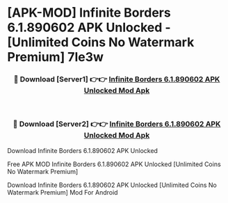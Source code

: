 # [APK-MOD] Infinite Borders 6.1.890602 APK Unlocked - [Unlimited Coins No Watermark Premium] 7le3w



<div align="center">
<h3>🔴 Download [Server1] 👉👉 <a href="https://momento.my/?title=Infinite_Borders_6.1.890602_APK_Unlocked">Infinite Borders 6.1.890602 APK Unlocked Mod Apk</a></h3><br>

<h3>🔴 Download [Server2] 👉👉 <a href="https://momento.my/?title=Infinite_Borders_6.1.890602_APK_Unlocked">Infinite Borders 6.1.890602 APK Unlocked Mod Apk</a></h3>
</div>



Download Infinite Borders 6.1.890602 APK Unlocked 

Free APK MOD Infinite Borders 6.1.890602 APK Unlocked [Unlimited Coins No Watermark Premium]

Download Infinite Borders 6.1.890602 APK Unlocked [Unlimited Coins No Watermark Premium] Mod For Android
